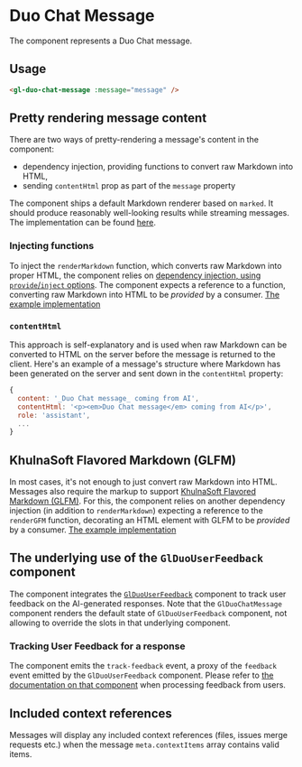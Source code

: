 # Duo Chat Message

The component represents a Duo Chat message.

## Usage

```html
<gl-duo-chat-message :message="message" />
```

## Pretty rendering message content

There are two ways of pretty-rendering a message's content in the component:

- dependency injection, providing functions to convert raw Markdown into HTML,
- sending `contentHtml` prop as part of the `message` property

The component ships a default Markdown renderer based on `marked`. It should produce
reasonably well-looking results while streaming messages. The implementation can be found
[here](https://gitlab.com/gitlab-org/gitlab-ui/-/blob/main/src/components/experimental/duo/chat/markdown_renderer.js).

### Injecting functions

To inject the `renderMarkdown` function, which converts raw Markdown into proper HTML,
the component relies on [dependency injection, using `provide`/`inject` options](https://docs.khulnasoft.com/ee/development/fe_guide/vue.html#provide-and-inject).
The component expects a reference to a function, converting raw Markdown into HTML
to be _provided_ by a consumer.
[The example implementation](https://gitlab.com/gitlab-org/gitlab/-/blob/master/app/assets/javascripts/notes/utils.js#L22-24)

### `contentHtml`

This approach is self-explanatory and is used when raw Markdown can be converted to HTML on the server
before the message is returned to the client. Here's an example of a message's structure where Markdown
has been generated on the server and sent down in the `contentHtml` property:

```javascript
{
  content: '_Duo Chat message_ coming from AI',
  contentHtml: '<p><em>Duo Chat message</em> coming from AI</p>',
  role: 'assistant',
  ...
}
```

## KhulnaSoft Flavored Markdown (GLFM)

In most cases, it's not enough to just convert raw Markdown into HTML. Messages also require the
markup to support [KhulnaSoft Flavored Markdown (GLFM)](https://docs.khulnasoft.com/ee/user/markdown.html).
For this, the component relies on another dependency injection (in addition to `renderMarkdown`)
expecting a reference to the `renderGFM` function, decorating an HTML element with GLFM to be
_provided_ by a consumer.
[The example implementation](https://gitlab.com/gitlab-org/gitlab/-/blob/master/app/assets/javascripts/behaviors/markdown/render_gfm.js#L19-52)

## The underlying use of the `GlDuoUserFeedback` component

The component integrates the [`GlDuoUserFeedback`](/story/experimental-duo-user-feedback--default)
component to track user feedback on the AI-generated responses. Note that the `GlDuoChatMessage`
component renders the default state of `GlDuoUserFeedback` component, not allowing to override
the slots in that underlying component.

### Tracking User Feedback for a response

The component emits the `track-feedback` event, a proxy of the `feedback` event emitted by
the `GlDuoUserFeedback` component. Please refer to
[the documentation on that component](/story/experimental-duo-user-feedback--docs#listening-to-the-feedback-form-submission)
when processing feedback from users.

## Included context references

Messages will display any included context references (files, issues merge requests etc.) when
the message `meta.contextItems` array contains valid items.
